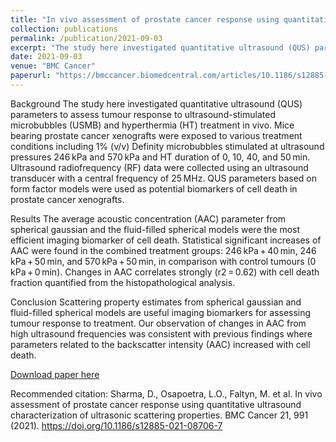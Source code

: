 ```yaml
---
title: "In vivo assessment of prostate cancer response using quantitative ultrasound characterization of ultrasonic scattering properties"
collection: publications
permalink: /publication/2021-09-03
excerpt: "The study here investigated quantitative ultrasound (QUS) parameters to assess tumour response to ultrasound-stimulated microbubbles (USMB) and hyperthermia (HT) treatment in vivo. Mice bearing prostate cancer xenografts were exposed to various treatment conditions including 1% (v/v) Definity microbubbles stimulated at ultrasound pressures 246 kPa and 570 kPa and HT duration of 0, 10, 40, and 50 min. Ultrasound radiofrequency (RF) data were collected using an ultrasound transducer with a central frequency of 25 MHz. QUS parameters based on form factor models were used as potential biomarkers of cell death in prostate cancer xenografts."
date: 2021-09-03
venue: "BMC Cancer"
paperurl: "https://bmccancer.biomedcentral.com/articles/10.1186/s12885-021-08706-7"
---
```


Background
The study here investigated quantitative ultrasound (QUS) parameters to assess tumour response to ultrasound-stimulated microbubbles (USMB) and hyperthermia (HT) treatment in vivo. Mice bearing prostate cancer xenografts were exposed to various treatment conditions including 1% (v/v) Definity microbubbles stimulated at ultrasound pressures 246 kPa and 570 kPa and HT duration of 0, 10, 40, and 50 min. Ultrasound radiofrequency (RF) data were collected using an ultrasound transducer with a central frequency of 25 MHz. QUS parameters based on form factor models were used as potential biomarkers of cell death in prostate cancer xenografts.

Results
The average acoustic concentration (AAC) parameter from spherical gaussian and the fluid-filled spherical models were the most efficient imaging biomarker of cell death. Statistical significant increases of AAC were found in the combined treatment groups: 246 kPa + 40 min, 246 kPa + 50 min, and 570 kPa + 50 min, in comparison with control tumours (0 kPa + 0 min). Changes in AAC correlates strongly (r2 = 0.62) with cell death fraction quantified from the histopathological analysis.

Conclusion
Scattering property estimates from spherical gaussian and fluid-filled spherical models are useful imaging biomarkers for assessing tumour response to treatment. Our observation of changes in AAC from high ultrasound frequencies was consistent with previous findings where parameters related to the backscatter intensity (AAC) increased with cell death.

[Download paper here](https://bmccancer.biomedcentral.com/articles/10.1186/s12885-021-08706-7)

Recommended citation: Sharma, D., Osapoetra, L.O., Faltyn, M. et al. In vivo assessment of prostate cancer response using quantitative ultrasound characterization of ultrasonic scattering properties. BMC Cancer 21, 991 (2021). https://doi.org/10.1186/s12885-021-08706-7
